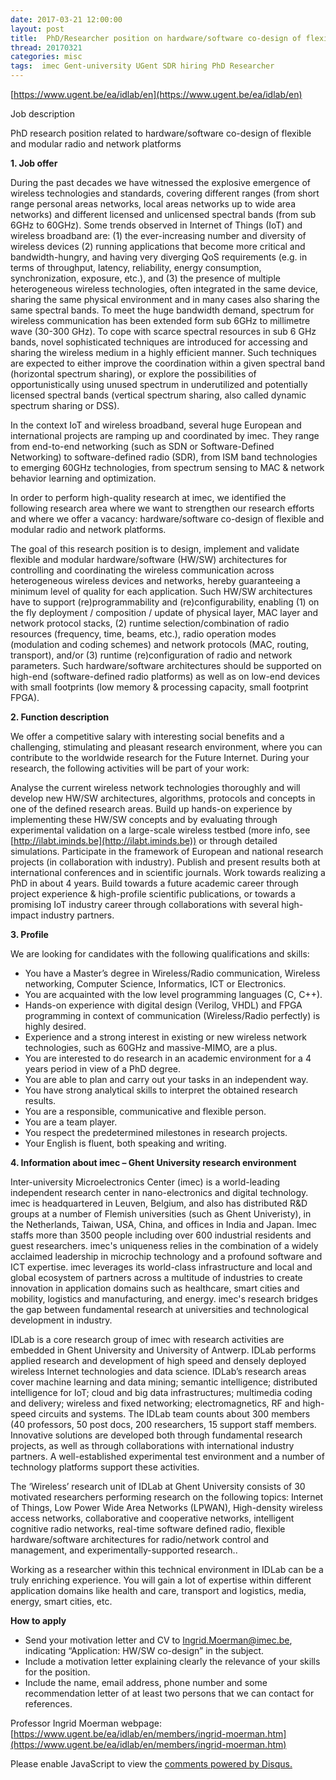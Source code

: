 ```yaml
---
date: 2017-03-21 12:00:00
layout: post
title: 	PhD/Researcher position on hardware/software co-design of flexible modular radio network platforms
thread: 20170321
categories: misc
tags:  imec Gent-university UGent SDR hiring PhD Researcher
---
```


[https://www.ugent.be/ea/idlab/en](https://www.ugent.be/ea/idlab/en)

Job description

PhD research position related to hardware/software co-design of flexible and modular radio and network platforms

**1. Job offer**

During the past decades we have witnessed the explosive emergence of wireless technologies and standards, covering different ranges (from short range personal areas networks, local areas networks up to wide area networks) and different licensed and unlicensed spectral bands (from sub 6GHz to 60GHz). Some trends observed in Internet of Things (IoT) and wireless broadband are: (1) the ever-increasing number and diversity of wireless devices (2) running applications that become more critical and bandwidth-hungry, and having very diverging QoS requirements (e.g. in terms of throughput, latency, reliability, energy consumption, synchronization, exposure, etc.), and (3) the presence of multiple heterogeneous wireless technologies, often integrated in the same device, sharing the same physical environment and in many cases also sharing the same spectral bands. To meet the huge bandwidth demand, spectrum for wireless communication has been extended form sub 6GHz to millimetre wave (30-300 GHz). To cope with scarce spectral resources in sub 6 GHz bands, novel sophisticated techniques are introduced for accessing and sharing the wireless medium in a highly efficient manner. Such techniques are expected to either improve the coordination within a given spectral band (horizontal spectrum sharing), or explore the possibilities of opportunistically using unused spectrum in underutilized and potentially licensed spectral bands (vertical spectrum sharing, also called dynamic spectrum sharing or DSS).


In the context IoT and wireless broadband, several huge European and international projects are ramping up and coordinated by imec. They range from end-to-end networking (such as SDN or Software-Defined Networking) to software-defined radio (SDR), from ISM band technologies to emerging 60GHz technologies, from spectrum sensing to MAC & network behavior learning and optimization.


In order to perform high-quality research at imec, we identified the following research area where we want to strengthen our research efforts and where we offer a vacancy: hardware/software co-design of flexible and modular radio and network platforms.


The goal of this research position is to design, implement and validate flexible and modular hardware/software (HW/SW) architectures for controlling and coordinating the wireless communication across heterogeneous wireless devices and networks, hereby guaranteeing a minimum level of quality for each application. Such HW/SW architectures have to support (re)programmability and (re)configurability, enabling (1) on the fly deployment / composition / update of physical layer, MAC layer and network protocol stacks, (2) runtime selection/combination of radio resources (frequency, time, beams, etc.), radio operation modes (modulation and coding schemes) and network protocols (MAC, routing, transport), and/or (3) runtime (re)configuration of radio and network parameters. Such hardware/software architectures should be supported on high-end (software-defined radio platforms) as well as on low-end devices with small footprints (low memory & processing capacity, small footprint FPGA).

**2. Function description**

We offer a competitive salary with interesting social benefits and a challenging, stimulating and pleasant research environment, where you can contribute to the worldwide research for the Future Internet. During your research, the following activities will be part of your work:

Analyse the current wireless network technologies thoroughly and will develop new HW/SW architectures, algorithms, protocols and concepts in one of the defined research areas.
Build up hands-on experience by implementing these HW/SW concepts and by evaluating through experimental validation on a large-scale wireless testbed (more info, see [http://ilabt.iminds.be](http://ilabt.iminds.be)) or through detailed simulations.
Participate in the framework of European and national research projects (in collaboration with industry).
Publish and present results both at international conferences and in scientific journals.
Work towards realizing a PhD in about 4 years.
Build towards a future academic career through project experience & high-profile scientific publications, or towards a promising IoT industry career through collaborations with several high-impact industry partners.

**3. Profile**

We are looking for candidates with the following qualifications and skills:

- You have a Master’s degree in Wireless/Radio communication, Wireless networking, Computer Science, Informatics, ICT or Electronics. 
- You are acquainted with the low level programming languages (C, C++). 
- Hands-on experience with digital design (Verilog, VHDL) and FPGA programming in context of communication (Wireless/Radio perfectly) is highly desired. 
- Experience and a strong interest in existing or new wireless network technologies, such as 60GHz and massive-MIMO, are a plus.
- You are interested to do research in an academic environment for a 4 years period in view of a PhD degree.
- You are able to plan and carry out your tasks in an independent way.
- You have strong analytical skills to interpret the obtained research results.
- You are a responsible, communicative and flexible person.
- You are a team player.
- You respect the predetermined milestones in research projects.
- Your English is fluent, both speaking and writing.

**4. Information about imec – Ghent University research environment**

Inter-university Microelectronics Center (imec) is a world-leading independent research center in nano-electronics and digital technology. imec is headquartered in Leuven, Belgium, and also has distributed R&D groups at a number of Flemish universities (such as Ghent Univeristy), in the Netherlands, Taiwan, USA, China, and offices in India and Japan. Imec staffs more than 3500 people including over 600 industrial residents and guest researchers. imec's uniqueness relies in the combination of a widely acclaimed leadership in microchip technology and a profound software and ICT expertise. imec leverages its world-class infrastructure and local and global ecosystem of partners across a multitude of industries to create innovation in application domains such as healthcare, smart cities and mobility, logistics and manufacturing, and energy. imec's research bridges the gap between fundamental research at universities and technological development in industry.

IDLab is a core research group of imec with research activities are embedded in Ghent University and University of Antwerp. IDLab performs applied research and development of high speed and densely deployed wireless Internet technologies and data science. IDLab’s research areas cover machine learning and data mining; semantic intelligence; distributed intelligence for IoT; cloud and big data infrastructures; multimedia coding and delivery; wireless and fixed networking; electromagnetics, RF and high-speed circuits and systems. The IDLab team counts about 300 members (40 professors, 50 post docs, 200 researchers, 15 support staff members. Innovative solutions are developed both through fundamental research projects, as well as through collaborations with international industry partners. A well-established experimental test environment and a number of technology platforms support these activities.

The ‘Wireless’ research unit of IDLab at Ghent University consists of 30 motivated researchers performing research on the following topics: Internet of Things, Low Power Wide Area Networks (LPWAN), High-density wireless access networks, collaborative and cooperative networks, intelligent cognitive radio networks, real-time software defined radio, flexible hardware/software architectures for radio/network control and management, and experimentally-supported research..

Working as a researcher within this technical environment in IDLab can be a truly enriching experience. You will gain a lot of expertise within different application domains like health and care, transport and logistics, media, energy, smart cities, etc.

**How to apply**

- Send your motivation letter and CV to Ingrid.Moerman@imec.be, indicating “Application: HW/SW co-design” in the subject.
- Include a motivation letter explaining clearly the relevance of your skills for the position.
- Include the name, email address, phone number and some recommendation letter of at least two persons that we can contact for references.

Professor Ingrid Moerman webpage: [https://www.ugent.be/ea/idlab/en/members/ingrid-moerman.htm](https://www.ugent.be/ea/idlab/en/members/ingrid-moerman.htm)



<div id="disqus_thread"></div>
<script type="text/javascript">
    /* * * CONFIGURATION VARIABLES: EDIT BEFORE PASTING INTO YOUR WEBPAGE * * */
    var disqus_shortname = 'jiaoxianjun'; // required: replace example with your forum shortname

    /* * * DON'T EDIT BELOW THIS LINE * * */
    (function() {
        var dsq = document.createElement('script'); dsq.type = 'text/javascript'; dsq.async = true;
        dsq.src = '//' + disqus_shortname + '.disqus.com/embed.js';
        (document.getElementsByTagName('head')[0] || document.getElementsByTagName('body')[0]).appendChild(dsq);
    })();
</script>
<noscript>Please enable JavaScript to view the <a href="http://disqus.com/?ref_noscript">comments powered by Disqus.</a></noscript>


<script>
  (function(i,s,o,g,r,a,m){i['GoogleAnalyticsObject']=r;i[r]=i[r]||function(){
  (i[r].q=i[r].q||[]).push(arguments)},i[r].l=1*new Date();a=s.createElement(o),
  m=s.getElementsByTagName(o)[0];a.async=1;a.src=g;m.parentNode.insertBefore(a,m)
  })(window,document,'script','//www.google-analytics.com/analytics.js','ga');

  ga('create', 'UA-56112029-1', 'auto');
  ga('send', 'pageview');

</script>
